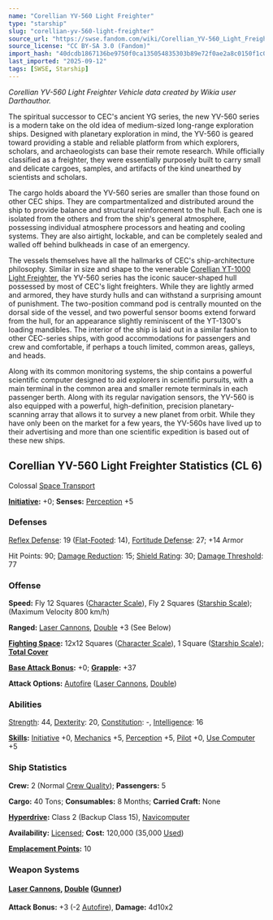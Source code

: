 ```yaml
---
name: "Corellian YV-560 Light Freighter"
type: "starship"
slug: "corellian-yv-560-light-freighter"
source_url: "https://swse.fandom.com/wiki/Corellian_YV-560_Light_Freighter"
source_license: "CC BY-SA 3.0 (Fandom)"
import_hash: "40dcdb1867136be9750f0ca135054835303b89e72f0ae2a8c0150f1c02dbb76c"
last_imported: "2025-09-12"
tags: [SWSE, Starship]
---
```

*Corellian YV-560 Light Freighter Vehicle data created by Wikia user Darthauthor.*

The spiritual successor to CEC's ancient YG series, the new YV-560 series is a modern take on the old idea of medium-sized long-range exploration ships. Designed with planetary exploration in mind, the YV-560 is geared toward providing a stable and reliable platform from which explorers, scholars, and archaeologists can base their remote research. While officially classified as a freighter, they were essentially purposely built to carry small and delicate cargoes, samples, and artifacts of the kind unearthed by scientists and scholars.

The cargo holds aboard the YV-560 series are smaller than those found on other CEC ships. They are compartmentalized and distributed around the ship to provide balance and structural reinforcement to the hull. Each one is isolated from the others and from the ship's general atmosphere, possessing individual atmosphere processors and heating and cooling systems. They are also airtight, lockable, and can be completely sealed and walled off behind bulkheads in case of an emergency.

The vessels themselves have all the hallmarks of CEC's ship-architecture philosophy. Similar in size and shape to the venerable [Corellian YT-1000 Light Freighter](https://swse.fandom.com/wiki/Corellian_YT-1000_Light_Freighter), the YV-560 series has the iconic saucer-shaped hull possessed by most of CEC's light freighters. While they are lightly armed and armored, they have sturdy hulls and can withstand a surprising amount of punishment. The two-position command pod is centrally mounted on the dorsal side of the vessel, and two powerful sensor booms extend forward from the hull, for an appearance slightly reminiscent of the YT-1300's loading mandibles. The interior of the ship is laid out in a similar fashion to other CEC-series ships, with good accommodations for passengers and crew and comfortable, if perhaps a touch limited, common areas, galleys, and heads.

Along with its common monitoring systems, the ship contains a powerful scientific computer designed to aid explorers in scientific pursuits, with a main terminal in the common area and smaller remote terminals in each passenger berth. Along with its regular navigation sensors, the YV-560 is also equipped with a powerful, high-definition, precision planetary-scanning array that allows it to survey a new planet from orbit. While they have only been on the market for a few years, the YV-560s have lived up to their advertising and more than one scientific expedition is based out of these new ships.

## Corellian YV-560 Light Freighter Statistics (CL 6)
Colossal [Space Transport](https://swse.fandom.com/wiki/Space_Transport)

**[Initiative](https://swse.fandom.com/wiki/Initiative):** +0; **Senses:** [Perception](https://swse.fandom.com/wiki/Perception) +5

### Defenses
[Reflex Defense](https://swse.fandom.com/wiki/Reflex_Defense_(Vehicles)): 19 ([Flat-Footed](https://swse.fandom.com/wiki/Flat-Footed): 14), [Fortitude Defense](https://swse.fandom.com/wiki/Fortitude_Defense_(Vehicles)): 27; +14 Armor

Hit Points: 90; [Damage Reduction](https://swse.fandom.com/wiki/Damage_Reduction): 15; [Shield Rating](https://swse.fandom.com/wiki/Shield_Rating): 30; [Damage Threshold](https://swse.fandom.com/wiki/Damage_Threshold_(Vehicles)): 77

### Offense
**Speed:** Fly 12 Squares ([Character Scale](https://swse.fandom.com/wiki/Character_Scale)), Fly 2 Squares ([Starship Scale](https://swse.fandom.com/wiki/Starship_Scale)); (Maximum Velocity 800 km/h)

**Ranged:** [Laser Cannons](https://swse.fandom.com/wiki/Laser_Cannons), [Double](https://swse.fandom.com/wiki/Double) +3 (See Below)

**[Fighting Space](https://swse.fandom.com/wiki/Fighting_Space):** 12x12 Squares ([Character Scale](https://swse.fandom.com/wiki/Character_Scale)), 1 Square ([Starship Scale](https://swse.fandom.com/wiki/Starship_Scale)); **[Total Cover](https://swse.fandom.com/wiki/Total_Cover)**

**[Base Attack Bonus](https://swse.fandom.com/wiki/Base_Attack_Bonus):** +0; **[Grapple](https://swse.fandom.com/wiki/Grapple):** +37

**Attack Options:** [Autofire](https://swse.fandom.com/wiki/Autofire_(Vehicle_Combat)) ([Laser Cannons](https://swse.fandom.com/wiki/Laser_Cannons), [Double](https://swse.fandom.com/wiki/Double))

### Abilities
[Strength](https://swse.fandom.com/wiki/Strength): 44, [Dexterity](https://swse.fandom.com/wiki/Dexterity): 20, [Constitution](https://swse.fandom.com/wiki/Constitution): -, [Intelligence](https://swse.fandom.com/wiki/Intelligence): 16

**[Skills](https://swse.fandom.com/wiki/Skills):** [Initiative](https://swse.fandom.com/wiki/Initiative) +0, [Mechanics](https://swse.fandom.com/wiki/Mechanics) +5, [Perception](https://swse.fandom.com/wiki/Perception) +5, [Pilot](https://swse.fandom.com/wiki/Pilot) +0, [Use Computer](https://swse.fandom.com/wiki/Use_Computer) +5

### Ship Statistics
**Crew:** 2 (Normal [Crew Quality](https://swse.fandom.com/wiki/Crew_Quality)); **Passengers:** 5

**Cargo:** 40 Tons; **Consumables:** 8 Months; **Carried Craft:** None

**[Hyperdrive](https://swse.fandom.com/wiki/Hyperdrive):** Class 2 (Backup Class 15), [Navicomputer](https://swse.fandom.com/wiki/Navicomputer)

**Availability:** [Licensed](https://swse.fandom.com/wiki/Licensed); **Cost:** 120,000 (35,000 [Used](https://swse.fandom.com/wiki/Used))

**[Emplacement Points](https://swse.fandom.com/wiki/Emplacement_Points):** 10 

### Weapon Systems

#### **[Laser Cannons](https://swse.fandom.com/wiki/Laser_Cannons), [Double](https://swse.fandom.com/wiki/Double) ([Gunner](https://swse.fandom.com/wiki/Gunner))**
**Attack Bonus:** +3 (-2 [Autofire](https://swse.fandom.com/wiki/Autofire_(Vehicle_Combat))), **Damage:** 4d10x2